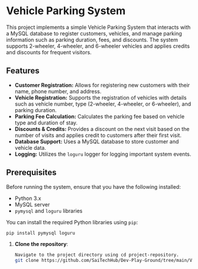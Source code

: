 # Vehicle Parking System

This project implements a simple Vehicle Parking System that interacts with a MySQL database to register customers, vehicles, and manage parking information such as parking duration, fees, and discounts. The system supports 2-wheeler, 4-wheeler, and 6-wheeler vehicles and applies credits and discounts for frequent visitors.

## Features

- **Customer Registration:** Allows for registering new customers with their name, phone number, and address.
- **Vehicle Registration:** Supports the registration of vehicles with details such as vehicle number, type (2-wheeler, 4-wheeler, or 6-wheeler), and parking duration.
- **Parking Fee Calculation:** Calculates the parking fee based on vehicle type and duration of stay.
- **Discounts & Credits:** Provides a discount on the next visit based on the number of visits and applies credit to customers after their first visit.
- **Database Support:** Uses a MySQL database to store customer and vehicle data.
- **Logging:** Utilizes the `loguru` logger for logging important system events.

## Prerequisites

Before running the system, ensure that you have the following installed:

- Python 3.x
- MySQL server
- `pymysql` and `loguru` libraries

You can install the required Python libraries using `pip`:

```bash
pip install pymysql loguru
```

1. **Clone the repository**:
   ```bash
   Navigate to the project directory using cd project-repository.
   git clone https://github.com/SaiTechHub/Dev-Play-Ground/tree/main/Vehicle-Parking-System-Python-Project

